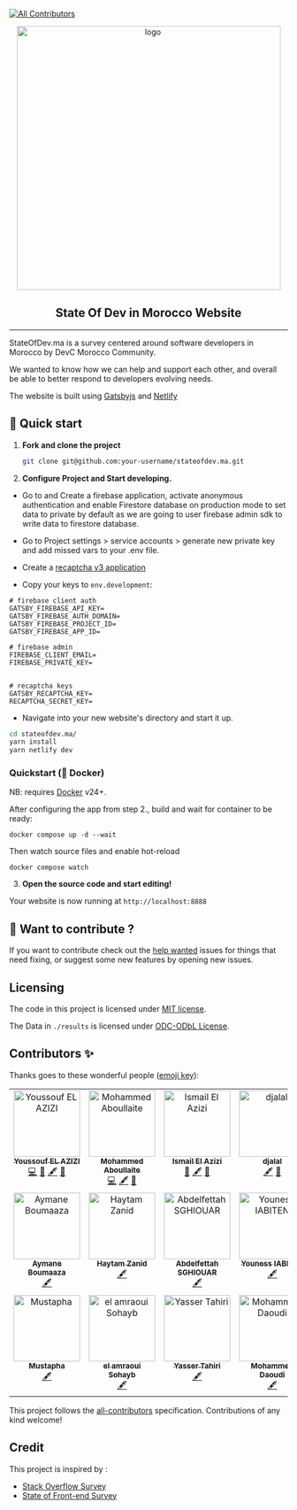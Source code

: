 <!-- ALL-CONTRIBUTORS-BADGE:START - Do not remove or modify this section -->
[![All Contributors](https://img.shields.io/badge/all_contributors-17-orange.svg?style=flat-square)](#contributors-)
<!-- ALL-CONTRIBUTORS-BADGE:END -->
<p align="center">
  <a href="https://www.geeksblablas.com">
  <img width="477" alt="logo" src="https://user-images.githubusercontent.com/11137944/101990595-01f5f280-3ca8-11eb-8873-95a6234fb096.png">
  </a>
</p>
<h2 align="center">
  State Of Dev in Morocco Website
</h2>
<hr />

StateOfDev.ma is a survey centered around software developers in Morocco by DevC Morocco Community.

We wanted to know how we can help and support each other, and overall be able to better respond to developers evolving needs.

The website is built using [Gatsbyjs](http://gatsbyjs.org) and [Netlify](https://docs.netlify.com/cli/get-started/)

## 🚀 Quick start

1.  **Fork and clone the project**

    ```sh
    git clone git@github.com:your-username/stateofdev.ma.git
    ```

2.  **Configure Project and Start developing.**

- Go to [](https://console.firebase.google.com/) and Create a firebase application, activate anonymous authentication and enable Firestore database on production mode to set data to private by default as we are going to user firebase admin sdk to write data to firestore database.

- Go to Project settings > service accounts > generate new private key and add missed vars to your .env file.

- Create a [recaptcha v3 application](https://www.google.com/recaptcha/about/)
- Copy your keys to `env.development`:

```env
# firebase client auth
GATSBY_FIREBASE_API_KEY=
GATSBY_FIREBASE_AUTH_DOMAIN=
GATSBY_FIREBASE_PROJECT_ID=
GATSBY_FIREBASE_APP_ID=

# firebase admin
FIREBASE_CLIENT_EMAIL=
FIREBASE_PRIVATE_KEY=


# recaptcha keys
GATSBY_RECAPTCHA_KEY=
RECAPTCHA_SECRET_KEY=

```

- Navigate into your new website's directory and start it up.

```sh
cd stateofdev.ma/
yarn install
yarn netlify dev
```

### Quickstart (🐳 Docker)

NB: requires [Docker](https://docs.docker.com/engine/install/) v24+.

After configuring the app from step 2., build and wait for container to be ready:
```
docker compose up -d --wait
```

Then watch source files and enable hot-reload 
```
docker compose watch
```

3.  **Open the source code and start editing!**

Your website is now running at `http://localhost:8888`

## 🧐 Want to contribute ?

If you want to contribute check out the [help wanted](https://github.com/devC-Casa/stateofdev.ma/issues?q=is%3Aissue+is%3Aopen+label%3A%22help+wanted%22+sort%3Aupdated-desc) issues for things that need fixing, or suggest some new features by opening new issues.

## Licensing

The code in this project is licensed under [MIT license](https://mit-license.org/).

The Data in `./results` is licensed under [ODC-ODbL License](https://opendatacommons.org/licenses/odbl/).

## Contributors ✨

Thanks goes to these wonderful people ([emoji key](https://allcontributors.org/docs/en/emoji-key)):

<!-- ALL-CONTRIBUTORS-LIST:START - Do not remove or modify this section -->
<!-- prettier-ignore-start -->
<!-- markdownlint-disable -->
<table>
  <tbody>
    <tr>
      <td align="center" valign="top" width="16.66%"><a href="https://elazizi.com/"><img src="https://avatars0.githubusercontent.com/u/11137944?v=4?s=120" width="120px;" alt="Youssouf EL AZIZI"/><br /><sub><b>Youssouf EL AZIZI</b></sub></a><br /><a href="https://github.com/geeksblabla/stateofdev.ma/commits?author=yjose" title="Code">💻</a> <a href="https://github.com/geeksblabla/stateofdev.ma/commits?author=yjose" title="Documentation">📖</a> <a href="#content-yjose" title="Content">🖋</a> <a href="#ideas-yjose" title="Ideas, Planning, & Feedback">🤔</a></td>
      <td align="center" valign="top" width="16.66%"><a href="http://aboullaite.me/"><img src="https://avatars0.githubusercontent.com/u/2836850?v=4?s=120" width="120px;" alt="Mohammed Aboullaite"/><br /><sub><b>Mohammed Aboullaite</b></sub></a><br /><a href="https://github.com/geeksblabla/stateofdev.ma/commits?author=aboullaite" title="Code">💻</a> <a href="#content-aboullaite" title="Content">🖋</a> <a href="#ideas-aboullaite" title="Ideas, Planning, & Feedback">🤔</a></td>
      <td align="center" valign="top" width="16.66%"><a href="https://github.com/ismailElazizi"><img src="https://avatars1.githubusercontent.com/u/22155037?v=4?s=120" width="120px;" alt="Ismail El Azizi"/><br /><sub><b>Ismail El Azizi</b></sub></a><br /><a href="#design-ismailElazizi" title="Design">🎨</a> <a href="#content-ismailElazizi" title="Content">🖋</a> <a href="#ideas-ismailElazizi" title="Ideas, Planning, & Feedback">🤔</a></td>
      <td align="center" valign="top" width="16.66%"><a href="https://twitter.com/enlamp"><img src="https://avatars2.githubusercontent.com/u/4036528?v=4?s=120" width="120px;" alt="djalal"/><br /><sub><b>djalal</b></sub></a><br /><a href="#content-djalal" title="Content">🖋</a> <a href="#ideas-djalal" title="Ideas, Planning, & Feedback">🤔</a></td>
      <td align="center" valign="top" width="16.66%"><a href="https://github.com/iMeriem"><img src="https://avatars1.githubusercontent.com/u/11720929?v=4?s=120" width="120px;" alt="Meriem Zaid"/><br /><sub><b>Meriem Zaid</b></sub></a><br /><a href="#content-iMeriem" title="Content">🖋</a> <a href="#ideas-iMeriem" title="Ideas, Planning, & Feedback">🤔</a></td>
      <td align="center" valign="top" width="16.66%"><a href="https://github.com/ezzarghili"><img src="https://avatars2.githubusercontent.com/u/8616968?v=4?s=120" width="120px;" alt="Mohamed Ez-zarghili"/><br /><sub><b>Mohamed Ez-zarghili</b></sub></a><br /><a href="#content-ezzarghili" title="Content">🖋</a> <a href="#ideas-ezzarghili" title="Ideas, Planning, & Feedback">🤔</a></td>
    </tr>
    <tr>
      <td align="center" valign="top" width="16.66%"><a href="https://github.com/Aymane11"><img src="https://avatars2.githubusercontent.com/u/24499930?v=4?s=120" width="120px;" alt="Aymane Boumaaza"/><br /><sub><b>Aymane Boumaaza</b></sub></a><br /><a href="#content-Aymane11" title="Content">🖋</a></td>
      <td align="center" valign="top" width="16.66%"><a href="https://blog.zhaytam.com/"><img src="https://avatars3.githubusercontent.com/u/34218324?v=4?s=120" width="120px;" alt="Haytam Zanid"/><br /><sub><b>Haytam Zanid</b></sub></a><br /><a href="#content-zHaytam" title="Content">🖋</a></td>
      <td align="center" valign="top" width="16.66%"><a href="https://github.com/boredabdel"><img src="https://avatars1.githubusercontent.com/u/1208914?v=4?s=120" width="120px;" alt="Abdelfettah SGHIOUAR"/><br /><sub><b>Abdelfettah SGHIOUAR</b></sub></a><br /><a href="#content-boredabdel" title="Content">🖋</a></td>
      <td align="center" valign="top" width="16.66%"><a href="http://stackoverflow.com/users/4689497/"><img src="https://avatars0.githubusercontent.com/u/5012992?v=4?s=120" width="120px;" alt="Youness IABITEN"/><br /><sub><b>Youness IABITEN</b></sub></a><br /><a href="#content-Yiabiten" title="Content">🖋</a></td>
      <td align="center" valign="top" width="16.66%"><a href="https://github.com/Ismailtlem"><img src="https://avatars1.githubusercontent.com/u/34961373?v=4?s=120" width="120px;" alt="Ismail Tlemçani"/><br /><sub><b>Ismail Tlemçani</b></sub></a><br /><a href="#content-Ismailtlem" title="Content">🖋</a></td>
      <td align="center" valign="top" width="16.66%"><a href="https://soubai.me/"><img src="https://avatars0.githubusercontent.com/u/11523791?v=4?s=120" width="120px;" alt="Abderrahim SOUBAI"/><br /><sub><b>Abderrahim SOUBAI</b></sub></a><br /><a href="#content-AbderrahimSoubaiElidrissi" title="Content">🖋</a></td>
    </tr>
    <tr>
      <td align="center" valign="top" width="16.66%"><a href="https://github.com/moutout"><img src="https://avatars.githubusercontent.com/u/3751894?v=4?s=120" width="120px;" alt="Mustapha"/><br /><sub><b>Mustapha</b></sub></a><br /><a href="#content-moutout" title="Content">🖋</a></td>
      <td align="center" valign="top" width="16.66%"><a href="https://www.linkedin.com/in/sohayb-elamraoui/"><img src="https://avatars.githubusercontent.com/u/32344494?v=4?s=120" width="120px;" alt="el amraoui Sohayb"/><br /><sub><b>el amraoui Sohayb</b></sub></a><br /><a href="#content-Elamraoui-Sohayb" title="Content">🖋</a></td>
      <td align="center" valign="top" width="16.66%"><a href="http://yezz.me"><img src="https://avatars.githubusercontent.com/u/52716203?v=4?s=120" width="120px;" alt="Yasser Tahiri"/><br /><sub><b>Yasser Tahiri</b></sub></a><br /><a href="#content-yezz123" title="Content">🖋</a></td>
      <td align="center" valign="top" width="16.66%"><a href="https://www.iduoad.com"><img src="https://avatars.githubusercontent.com/u/25715906?v=4?s=120" width="120px;" alt="Mohammed Daoudi"/><br /><sub><b>Mohammed Daoudi</b></sub></a><br /><a href="#content-Iduoad" title="Content">🖋</a></td>
      <td align="center" valign="top" width="16.66%"><a href="https://github.com/bilalix"><img src="https://avatars.githubusercontent.com/u/2496324?v=4?s=120" width="120px;" alt="Bilal"/><br /><sub><b>Bilal</b></sub></a><br /><a href="#content-bilalix" title="Content">🖋</a> <a href="https://github.com/geeksblabla/stateofdev.ma/commits?author=bilalix" title="Code">💻</a></td>
    </tr>
  </tbody>
</table>

<!-- markdownlint-restore -->
<!-- prettier-ignore-end -->

<!-- ALL-CONTRIBUTORS-LIST:END -->

This project follows the [all-contributors](https://github.com/all-contributors/all-contributors) specification. Contributions of any kind welcome!

## Credit

This project is inspired by :

- [Stack Overflow Survey ](https://insights.stackoverflow.com/survey/)
- [State of Front-end Survey](https://tsh.io/state-of-frontend/)
